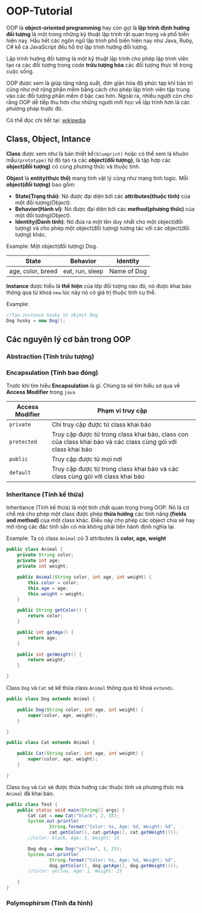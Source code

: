 # OOP-Tutorial
OOP là **object-oriented programming** hay còn gọi là **lập trình định hướng đối tượng** là một trong những kỹ thuật lập trình rất quan trọng và phổ biến hiện nay. Hầu hết các ngôn ngữ lập trình phổ biến hiện nay như Java, Ruby, C# kể cả JavaScript đều hỗ trợ lập trình hướng đối tượng.

Lập trình hướng đối tượng là một kỹ thuật lập trình cho phép lập trình viên tạo ra các đối tượng trong code **trừu tượng hóa** các đối tượng thực tế trong cuộc sống.

OOP được xem là giúp tăng năng suất, đơn giản hóa độ phức tạp khi bảo trì cũng như mở rộng phần mềm bằng cách cho phép lập trình viên tập trung vào các đối tượng phần mềm ở bậc cao hơn. Ngoài ra, nhiều người còn cho rằng OOP dễ tiếp thu hơn cho những người mới học về lập trình hơn là các phương pháp trước đó.

Có thể đọc chi tiết tại: [wikipedia](https://vi.wikipedia.org/wiki/Lập_trình_hướng_đối_tượng)

## Class, Object, Intance
**Class** được xem như là bản thiết kế```(blueprint)``` hoặc có thể xem là khuôn mẫu```(prototype)``` từ đó tạo ra các **object(đối tượng)**, là tập hợp các **object(đối tượng)** có cùng phương thức và thuộc tính.

**Object** là **entity(thực thể)** mang tính vật lý cũng như mang tính logic. Mỗi **object(đối tượng)** bao gồm:
- **State(Trạng thái)**: Nó được đại diện bởi các **attributes(thuộc tính)** của một đối tượng(Object).
- **Behavior(Hành vi)**: Nó được đại diện bởi các **method(phương thức)** của một đối tượng(Object).
- **Identity(Danh tính)**: Nó đưa ra một tên duy nhất cho một object(đối tượng) và cho phép một object(đối tượng) tương tác với các object(đối tượng) khác.

Example: Một object(đối tượng) Dog.

State | Behavior | Identity
------------ | ------------- | -------------
age, color, breed | eat, run, sleep | Name of Dog

**Instance** được hiểu là **thể hiện** của lớp đối tượng nào đó, nó được khai báo thông qua từ khoá ```new``` lúc này nó có giá trị thuộc tính cụ thể.

Example:
```java
//Tạo instance husky từ object Dog
Dog husky = new Dog();
``` 

## Các nguyên lý cơ bản trong OOP
### Abstraction (Tính trừu tượng)
### Encapsulation (Tính bao đóng)
Trước khi tìm hiểu **Encapsulation** là gì. Chúng ta sẻ tìm hiểu sơ qua về **Access Modifier** trong ```java``` 

Access Modifier | Phạm vi truy cập
------------ | -------------
```private``` | Chỉ truy cập được từ class khai báo
```protected``` | Truy cập được từ trong class khai báo, class con của class khai báo và các class cùng gói với class khai báo
```public``` | Truy cập được từ mọi nơi
```default``` | Truy cập được từ trong class khai báo và các class cùng gói với class khai báo


### Inheritance (Tính kế thừa)
Inheritance (Tính kế thừa) là một tính chất quan trọng trong OOP. Nó là cơ chế mà cho phép một class được phép **thừa hưởng** các tính năng **(fields and method)** của một class khác.  Điều này cho phép các object chia sẻ hay mở rộng các đặc tính sẵn có mà không phải tiến hành định nghĩa lại.

Example:
Ta có class ```Animal``` có 3 attributes là **color, age, weight**

```java
public class Animal {
	private String color;
	private int age;
	private int weight;

	public Animal(String color, int age, int weight) {
		this.color = color;
		this.age = age;
		this.weight = weight;
	}

	public String getColor() {
		return color;
	}

	public int getAge() {
		return age;
	}

	public int getWeight() {
		return weight;
	}

}
```

Class ```Dog``` và ```Cat``` sẻ kế thừa class ```Animal``` thông qua từ khoá ```extends```.

```java 
public class Dog extends Animal {

	public Dog(String color, int age, int weight) {
		super(color, age, weight);
	}

}
```

```java
public class Cat extends Animal {

	public Cat(String color, int age, int weight) {
		super(color, age, weight);
	}

}
```

Class ```Dog``` và ```Cat``` sẻ được thừa hưởng các thuộc tính và phương thức mà ```Animal``` đã khai báo.

```java
public class Test {
	public static void main(String[] args) {
		Cat cat = new Cat("black", 2, 15);
		System.out.println(
				String.format("Color: %s, Age: %d, Weight: %d",
				cat.getColor(), cat.getAge(), cat.getWeight()));
		//Color: black, Age: 2, Weight: 15

		Dog dog = new Dog("yellow", 1, 25);
		System.out.println(
				String.format("Color: %s, Age: %d, Weight: %d",
				dog.getColor(), dog.getAge(), dog.getWeight()));
		//Color: yellow, Age: 1, Weight: 25

	}
}

```


### Polymophirsm (Tính đa hình)


